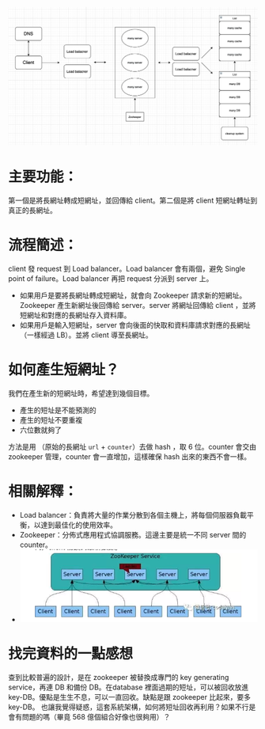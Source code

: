 ![](./流程圖.png)

# 主要功能：
第一個是將長網址轉成短網址，並回傳給 client。第二個是將 client 短網址轉址到真正的長網址。
# 流程簡述：
client 發 request 到 Load balancer。Load balancer 會有兩個，避免 Single point of failure。Load balancer 再把 request 分派到 server 上。

* 如果用戶是要將長網址轉成短網址，就會向 Zookeeper 請求新的短網址。Zookeeper 產生新網址後回傳給 server。server 將網址回傳給 client ，並將短網址和對應的長網址存入資料庫。  
* 如果用戶是輸入短網址，server 會向後面的快取和資料庫請求對應的長網址（一樣經過 LB）。並將 client 導至長網址。

# 如何產生短網址？
我們在產生新的短網址時，希望達到幾個目標。

* 產生的短址是不能預測的
* 產生的短址不要重複
* 六位數就夠了

方法是用 （原始的長網址 `url` + `counter`）去做 hash ，取 6 位。counter 會交由 zookeeper 管理，counter 會一直增加，這樣確保 hash 出來的東西不會一樣。

# 相關解釋：
* Load balancer：負責將大量的作業分散到各個主機上，將每個伺服器負載平衡，以達到最佳化的使用效率。
* Zookeeper：分佈式應用程式協調服務。這邊主要是統一不同 server 間的 counter。
* ![image](./zookeeper.png)

# 找完資料的一點感想
查到比較普遍的設計，是在 zookeeper 被替換成專門的 key generating service，再連 DB 和備份 DB。在database 裡面過期的短址，可以被回收放進 key-DB。優點是生生不息，可以一直回收。缺點是跟 zookeeper 比起來，要多 key-DB。
也讓我覺得疑惑，這套系統架構，如何將短址回收再利用？如果不行是會有問題的嗎（畢竟 568 億個組合好像也很夠用）？
